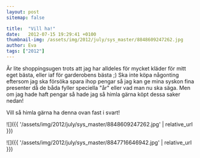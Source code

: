 ```yaml
---
layout: post
sitemap: false

title:  "Vill ha!"
date:   2012-07-15 19:29:41 +0100
thumbnail-img: /assets/img/2012/july/sys_master/8848609247262.jpg
author: Eva
tags: ["2012"]
---
```


Är lite shoppingsugen trots att jag har alldeles för mycket kläder för mitt eget bästa, eller iaf för garderobens bästa ;) Ska inte köpa någonting eftersom jag ska försöka spara ihop pengar så jag kan ge mina syskon fina presenter då de båda fyller speciella "år" eller vad man nu ska säga. Men om jag hade haft pengar så hade jag så himla gärna köpt dessa saker nedan!

Vill så himla gärna ha denna ovan fast i svart!

![]({{ '/assets/img/2012/july/sys_master/8848609247262.jpg'  | relative_url }})

![]({{ '/assets/img/2012/july/sys_master/8847716646942.jpg'  | relative_url }})

